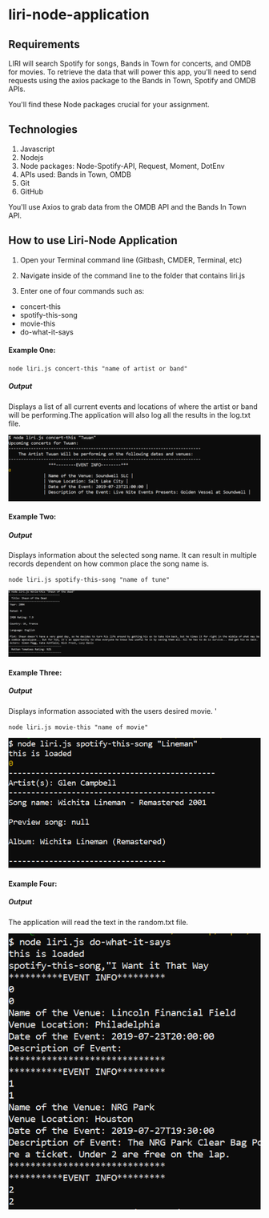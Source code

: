 # liri-node-application


## Requirements

LIRI will search Spotify for songs, Bands in Town for concerts, and OMDB for movies.
To retrieve the data that will power this app, you'll need to send requests using the axios package to the Bands in Town, Spotify and OMDB APIs. 

You'll find these Node packages crucial for your assignment.

## Technologies

1. Javascript
2. Nodejs
3. Node packages:
Node-Spotify-API,
 Request,
 Moment,
 DotEnv
4. APIs used:
Bands in Town,
 OMDB
5. Git
6. GitHub

You'll use Axios to grab data from the OMDB API and the Bands In Town API.

## How to use Liri-Node Application 

1. Open your Terminal command line (Gitbash, CMDER, Terminal, etc)

2. Navigate inside of the command line to the folder that contains liri.js

3. Enter one of four commands such as:

- concert-this
- spotify-this-song
- movie-this
- do-what-it-says

#### Example One:
`node liri.js concert-this "name of artist or band"`

##### Output
Displays a list of all current events and locations of where the artist or band will be performing.The application will also log all the results in the log.txt file. 

![](images/liri-1.PNG)

#### Example Two:

##### Output
Displays information about the selected song name. It can result in multiple records dependent on how common place the song name is.

`node liri.js spotify-this-song "name of tune"`

![](images/liri-2.PNG)

#### Example Three:

##### Output
Displays information associated with the users desired movie. '

`node liri.js movie-this "name of movie"`

![](images/liri-3.PNG)

#### Example Four:

##### Output
The application will read the text in the random.txt file.

![](images/liri-4.PNG)


